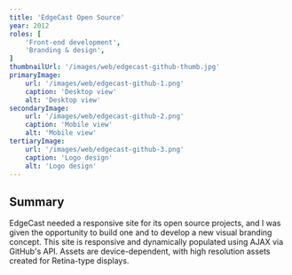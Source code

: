 ```yaml
---
title: 'EdgeCast Open Source'
year: 2012
roles: [
    'Front-end development',
    'Branding & design',
]
thumbnailUrl: '/images/web/edgecast-github-thumb.jpg'
primaryImage:
    url: '/images/web/edgecast-github-1.png'
    caption: 'Desktop view'
    alt: 'Desktop view'
secondaryImage:
    url: '/images/web/edgecast-github-2.png'
    caption: 'Mobile view'
    alt: 'Mobile view'
tertiaryImage:
    url: '/images/web/edgecast-github-3.png'
    caption: 'Logo design'
    alt: 'Logo design'
---
```

## Summary
EdgeCast needed a responsive site for its open source projects, and I was given the opportunity to build one and to develop a new visual branding concept. This site is responsive and dynamically populated using AJAX via GitHub's API. Assets are device-dependent, with high resolution assets created for Retina-type displays.